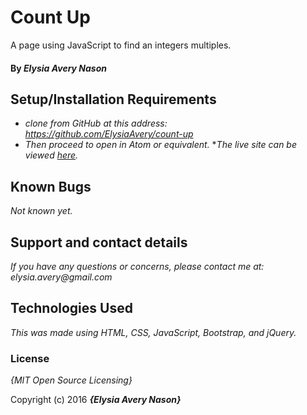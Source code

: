 # Count Up
A page using JavaScript to find an integers multiples.

#### By _Elysia Avery Nason_
## Setup/Installation Requirements

* _clone from GitHub at this address: https://github.com/ElysiaAvery/count-up_
* _Then proceed to open in Atom or equivalent._
*_The live site can be viewed [here](https://elysiaavery.github.io/count-up/)._

## Known Bugs

_Not known yet._

## Support and contact details

_If you have any questions or concerns, please contact me at: elysia.avery@gmail.com_

## Technologies Used

_This was made using HTML, CSS, JavaScript, Bootstrap, and jQuery._

### License

*{MIT Open Source Licensing}*

Copyright (c) 2016 **_{Elysia Avery Nason}_**
